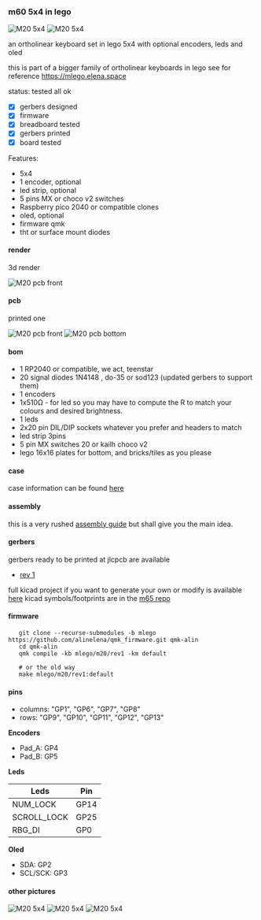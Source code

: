 ### m60 5x4 in lego

  ![M20 5x4](pics/m20/m20_v1.webp)
  ![M20 5x4](pics/m20/m20_v2.webp)


an ortholinear keyboard set in lego 5x4 with optional encoders, leds and oled

this is part of a bigger family of ortholinear keyboards in lego see for reference
https://mlego.elena.space

status:  tested all ok

* [x] gerbers designed
* [x] firmware
* [x] breadboard tested
* [x] gerbers printed
* [x] board tested

Features:

* 5x4
* 1 encoder, optional
* led strip, optional
* 5 pins MX or choco v2 switches
* Raspberry pico 2040 or compatible clones
* oled, optional
* firmware qmk
* tht or surface mount diodes

#### render
3d render

 ![M20 pcb front](pics/m20/m20-pcb.webp)

#### pcb

printed one

  ![M20 pcb front](pics/m20/m20_pcb_front.webp)
  ![M20 pcb bottom](pics/m20/m20_pcb_bottom.webp)



#### bom

* 1 RP2040 or compatible, we act, teenstar
* 20 signal diodes 1N4148 , do-35 or sod123 (updated gerbers to support them)
* 1 encoders
* 1x510Ω - for led so you may have to compute the R to match your colours and desired brightness.
* 1 leds
* 2x20 pin DIL/DIP sockets whatever you prefer and headers to match
* led strip 3pins
* 5 pin MX switches 20 or kailh choco v2
* lego 16x16 plates for bottom, and bricks/tiles as you please

#### case

case information can be found [here](https://mlego.elena.space/m65/#case)

#### assembly

this is a very rushed [assembly guide](assembly.md) but shall give you the main idea.

#### gerbers

 gerbers ready to be printed at jlcpcb are available

 + [rev 1](https://gitlab.com/m-lego/m60/-/blob/main/gerbers-stm32f401.zip)

  full kicad project if you want to generate your own or modify is available [here](https://gitlab.com/m-lego/m20/)
  kicad symbols/footprints are in the [m65 repo](https://gitlab.com/m-lego/m65/)


#### firmware

```
   git clone --recurse-submodules -b mlego https://github.com/alinelena/qmk_firmware.git qmk-alin
   cd qmk-alin
   qmk compile -kb mlego/m20/rev1 -km default

   # or the old way
   make mlego/m20/rev1:default
```

#### pins

  - columns: "GP1", "GP6", "GP7", "GP8"
  - rows: "GP9", "GP10", "GP11", "GP12", "GP13"

**Encoders**

  - Pad_A: GP4
  - Pad_B: GP5

**Leds**

| Leds        | Pin  |
| ----------- | ---- |
| NUM_LOCK    | GP14 |
| SCROLL_LOCK | GP25 |
| RBG_DI      | GP0  |

**Oled**

  - SDA: GP2
  - SCL/SCK: GP3

#### other pictures

![M20 5x4](pics/m20/m20_two.webp)
![M20 5x4](pics/m20/m20_lego.webp)
![M20 5x4](pics/m20/m20_lego-2.webp)
